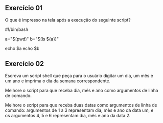 <h2>Exercício 01</h2>
<p>O que é impresso na tela após a execução do seguinte script?<p>

#!/bin/bash

a="$(pwd)"
b="$(ls ${a})"

echo $a
echo $b

<h2>Exercício 02</h2>
<p>Escreva um script shell que peça para o usuário digitar um dia, um mês e um ano e imprima o dia da semana correspondente.<p>

<p>Melhore o script para que receba dia, mês e ano como argumentos de linha de comando.<p>

<p>Melhore o script para que receba duas datas como argumentos de linha de comando: argumentos de 1 a 3 representam dia, mês e ano da data um, e os argumentos 4, 5 e 6 representam dia, mês e ano da data 2.<p>